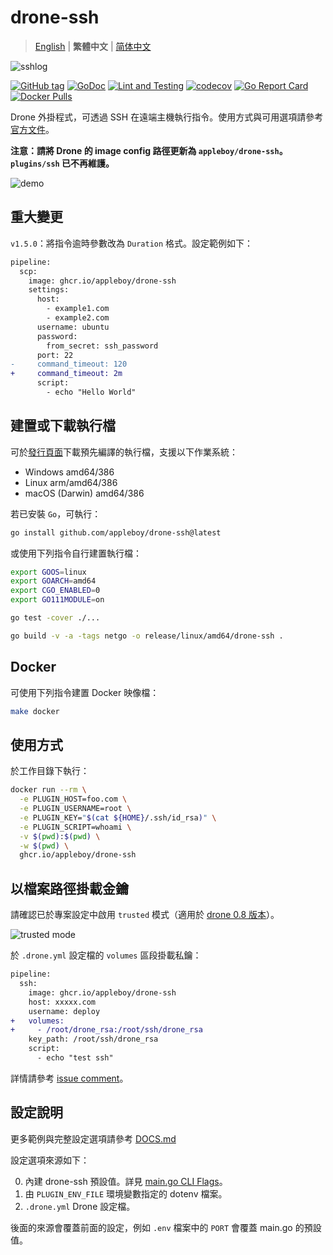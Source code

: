 # drone-ssh

> [English](./README.md) | **繁體中文** | [简体中文](./README.zh-cn.md)

![sshlog](images/ssh.png)

<!-- 圖片說明：SSH 日誌畫面，圖片內容與原文相同 -->

[![GitHub tag](https://img.shields.io/github/tag/appleboy/drone-ssh.svg)](https://github.com/appleboy/drone-ssh/releases)
[![GoDoc](https://godoc.org/github.com/appleboy/drone-ssh?status.svg)](https://godoc.org/github.com/appleboy/drone-ssh)
[![Lint and Testing](https://github.com/appleboy/drone-ssh/actions/workflows/testing.yml/badge.svg?branch=master)](https://github.com/appleboy/drone-ssh/actions/workflows/testing.yml)
[![codecov](https://codecov.io/gh/appleboy/drone-ssh/branch/master/graph/badge.svg)](https://codecov.io/gh/appleboy/drone-ssh)
[![Go Report Card](https://goreportcard.com/badge/github.com/appleboy/drone-ssh)](https://goreportcard.com/report/github.com/appleboy/drone-ssh)
[![Docker Pulls](https://img.shields.io/docker/pulls/appleboy/drone-ssh.svg)](https://hub.docker.com/r/appleboy/drone-ssh/)

Drone 外掛程式，可透過 SSH 在遠端主機執行指令。使用方式與可用選項請參考[官方文件](http://plugins.drone.io/appleboy/drone-ssh/)。

**注意：請將 Drone 的 image config 路徑更新為 `appleboy/drone-ssh`。`plugins/ssh` 已不再維護。**

![demo](./images/demo2017.05.10.gif)

<!-- 圖片說明：SSH 指令執行示意動畫，內容與原文相同 -->

## 重大變更

`v1.5.0`：將指令逾時參數改為 `Duration` 格式。設定範例如下：

```diff
pipeline:
  scp:
    image: ghcr.io/appleboy/drone-ssh
    settings:
      host:
        - example1.com
        - example2.com
      username: ubuntu
      password:
        from_secret: ssh_password
      port: 22
-     command_timeout: 120
+     command_timeout: 2m
      script:
        - echo "Hello World"
```

## 建置或下載執行檔

可於[發行頁面](https://github.com/appleboy/drone-ssh/releases)下載預先編譯的執行檔，支援以下作業系統：

- Windows amd64/386
- Linux arm/amd64/386
- macOS (Darwin) amd64/386

若已安裝 `Go`，可執行：

```sh
go install github.com/appleboy/drone-ssh@latest
```

或使用下列指令自行建置執行檔：

```sh
export GOOS=linux
export GOARCH=amd64
export CGO_ENABLED=0
export GO111MODULE=on

go test -cover ./...

go build -v -a -tags netgo -o release/linux/amd64/drone-ssh .
```

## Docker

可使用下列指令建置 Docker 映像檔：

```sh
make docker
```

## 使用方式

於工作目錄下執行：

```sh
docker run --rm \
  -e PLUGIN_HOST=foo.com \
  -e PLUGIN_USERNAME=root \
  -e PLUGIN_KEY="$(cat ${HOME}/.ssh/id_rsa)" \
  -e PLUGIN_SCRIPT=whoami \
  -v $(pwd):$(pwd) \
  -w $(pwd) \
  ghcr.io/appleboy/drone-ssh
```

## 以檔案路徑掛載金鑰

請確認已於專案設定中啟用 `trusted` 模式（適用於 [drone 0.8 版本](https://0-8-0.docs.drone.io/)）。

![trusted mode](./images/trust.png)

<!-- 圖片說明：Drone 專案 trusted 模式設定畫面 -->

於 `.drone.yml` 設定檔的 `volumes` 區段掛載私鑰：

```diff
pipeline:
  ssh:
    image: ghcr.io/appleboy/drone-ssh
    host: xxxxx.com
    username: deploy
+   volumes:
+     - /root/drone_rsa:/root/ssh/drone_rsa
    key_path: /root/ssh/drone_rsa
    script:
      - echo "test ssh"
```

詳情請參考 [issue comment](https://github.com/appleboy/drone-ssh/issues/51#issuecomment-336732928)。

## 設定說明

更多範例與完整設定選項請參考 [DOCS.md](./DOCS.md)

設定選項來源如下：

0. 內建 drone-ssh 預設值。詳見 [main.go CLI Flags](https://github.com/appleboy/drone-ssh/blob/6d9d6acc6aef1f9166118c6ba8bd214d3a582bdb/main.go#L39)。
1. 由 `PLUGIN_ENV_FILE` 環境變數指定的 dotenv 檔案。
2. `.drone.yml` Drone 設定檔。

後面的來源會覆蓋前面的設定，例如 `.env` 檔案中的 `PORT` 會覆蓋 main.go 的預設值。
